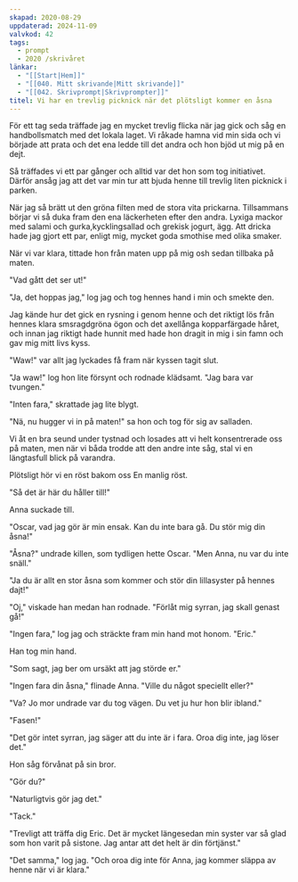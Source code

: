 ```yaml
---
skapad: 2020-08-29
uppdaterad: 2024-11-09
valvkod: 42
tags:
  - prompt
  - 2020 /skrivåret
länkar:
  - "[[Start|Hem]]"
  - "[[040. Mitt skrivande|Mitt skrivande]]"
  - "[[042. Skrivprompt|Skrivprompter]]"
titel: Vi har en trevlig picknick när det plötsligt kommer en åsna
---
```

För ett tag seda träffade jag en mycket trevlig flicka när jag gick och såg en handbollsmatch med det lokala laget. Vi råkade hamna vid min sida och vi började att prata och det ena ledde till det andra och hon bjöd ut mig på en dejt.

Så träffades vi ett par gånger och alltid var det hon som tog initiativet. Därför ansåg jag att det var min tur att bjuda henne till trevlig liten picknick i parken.

När jag så brätt ut den gröna filten med de stora vita prickarna. Tillsammans börjar vi så duka fram den ena läckerheten efter den andra. Lyxiga mackor med salami och gurka,kycklingsallad och grekisk jogurt, ägg. Att dricka hade jag gjort ett par, enligt mig, mycket goda smothise med olika smaker.

När vi var klara, tittade hon från maten upp på mig osh sedan tillbaka på maten.

"Vad gått det ser ut!"

"Ja, det hoppas jag," log jag och tog hennes hand i min och smekte den.

Jag kände hur det gick en rysning i genom henne och det riktigt lös från hennes klara smsragdgröna ögon och det axellånga kopparfärgade håret, och innan jag riktigt hade hunnit med hade hon dragit in mig i sin famn och gav mig mitt livs kyss.

"Waw!" var allt jag lyckades få fram när kyssen tagit slut.

"Ja waw!" log hon lite försynt och rodnade klädsamt. "Jag bara var tvungen."

"Inten fara," skrattade jag lite blygt.

"Nä, nu hugger vi in på maten!" sa hon och tog för sig av salladen.

Vi åt en bra seund under tystnad och losades att vi helt konsentrerade oss på maten, men när vi båda trodde att den andre inte såg, stal vi en längtasfull blick på varandra.

Plötsligt hör vi en röst bakom oss En manlig röst.

"Så det är här du håller till!"

Anna suckade till.

"Oscar, vad jag gör är min ensak. Kan du inte bara gå. Du stör mig din åsna!"

"Åsna?" undrade killen, som tydligen hette Oscar. "Men Anna, nu var du inte snäll."

"Ja du är allt en stor åsna som kommer och stör din lillasyster på hennes dajt!"

"Oj," viskade han medan han rodnade. "Förlåt mig syrran, jag skall genast gå!"

"Ingen fara," log jag och sträckte fram min hand mot honom. "Eric."

Han tog min hand.

"Som sagt, jag ber om ursäkt att jag störde er."

"Ingen fara din åsna," flinade Anna. "Ville du något speciellt eller?"

"Va? Jo mor undrade var du tog vägen. Du vet ju hur hon blir ibland."

"Fasen!"

"Det gör intet syrran, jag säger att du inte är i fara. Oroa dig inte, jag löser det."

Hon såg förvånat på sin bror.

"Gör du?"

"Naturligtvis gör jag det."

"Tack."

"Trevligt att träffa dig Eric. Det är mycket längesedan min syster var så glad som hon varit på sistone. Jag antar att det helt är din förtjänst."

"Det samma," log jag. "Och oroa dig inte för Anna, jag kommer släppa av henne när vi är klara."